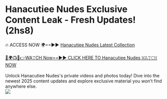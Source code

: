# Hanacutiee Nudes Exclusive Content Leak - Fresh Updates! (2hs8)

🔥 ACCESS NOW 🌍==►► <a href="https://tinyurl.com/2mz8nhtm" rel="nofollow">Hanacutiee Nudes Latest Collection</a>
<br><br>
[🔴🌍📺📱👉WA𝚃CH Now==►► CLICK HERE TO Hanacutiee Nudes 𝚆𝙰𝚃𝙲𝙷 NOW](https://tinyurl.com/2mz8nhtm)
<br><br>
Unlock Hanacutiee Nudes's private videos and photos today! Dive into the newest 2025 content updates and explore exclusive material you won’t find anywhere else.
<br>
<a href="https://tinyurl.com/2mz8nhtm" rel="nofollow" data-target="animated-image.originalLink"><img src="https://camo.githubusercontent.com/8a4f000d20f83aca3bf7ec5f350d767afa0574a8a352519fd8cfa583a6f93a33/68747470733a2f2f692e696d6775722e636f6d2f644a486b345a712e676966" data-canonical-src="https://i.imgur.com/dJHk4Zq.gif" style="max-width: 100%; display: inline-block;" data-target="animated-image.originalImage"></a>
<br>
